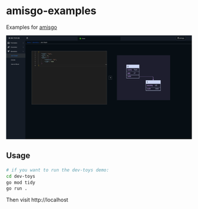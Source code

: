 # amisgo-examples

Examples for [amisgo](https://github.com/zrcoder/amisgo)

![devtoys](dev-toy-screenshot.png)

## Usage

```sh
# if you want to run the dev-toys demo:
cd dev-toys
go mod tidy
go run .
```

Then visit http://localhost
